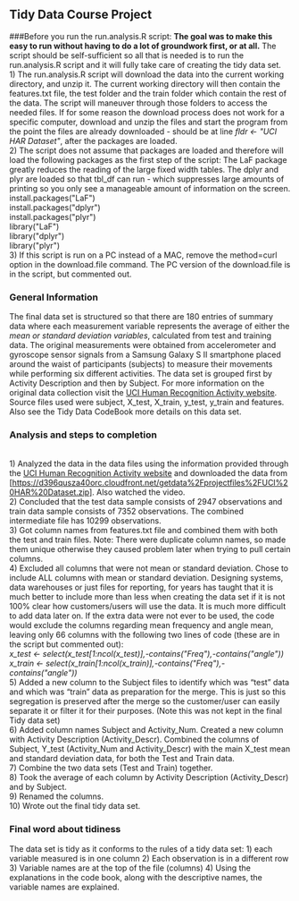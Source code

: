 ## Tidy Data Course Project 


###Before you run the run.analysis.R script:
<b>The goal was to make this easy to run without having to do a lot of groundwork first, or at all.</b> The script should be self-sufficient so all that is needed is to run the run.analysis.R script and it will fully take care of creating the tidy data set.
<br> 1)	The run.analysis.R script will download the data into the current working directory, and unzip it. The current working directory will then contain the features.txt file, the test folder and the train folder which contain the rest of the data. The script will maneuver through those folders to access the needed files. If for some reason the download process does not work for a specific computer, download and unzip the files and start the program from the point the files are already downloaded - should be at line <i>fldr <- "UCI HAR Dataset"</i>, after the packages are loaded.
<br> 2)	The script does not assume that packages are loaded and therefore will load the following packages as the first step of the script: The LaF package greatly reduces the reading of the large fixed width tables. The dplyr and plyr are loaded so that tbl_df can run - which suppresses large amounts of printing so you only see a manageable amount of information on the screen.
<br> install.packages("LaF")
<br> install.packages("dplyr")
<br> install.packages("plyr")
<br> library("LaF")
<br> library("dplyr")
<br> library("plyr") 
<br> 3) If this script is run on a PC instead of a MAC, remove the method=curl option in the download.file command. The PC version of the download.file is in the script, but commented out.

### General Information
The final data set is structured so that there are 180 entries of summary data where each measurement variable represents the average of either the <i> mean or standard deviation variables</i>, calculated from test and training data. The original measurements were obtained from accelerometer and gyroscope sensor signals from a Samsung Galaxy S II smartphone placed around the waist of participants (subjects) to measure their movements while performing six different activities. The data set is grouped first by Activity Description and then by Subject. For more information on the original data collection visit the [UCI Human Recognition Activity website](http://archive.ics.uci.edu/ml/datasets/Human+Activity+Recognition+Using+Smartphones). Source files used were subject, X_test, X_train, y_test, y_train and features. Also see the Tidy Data CodeBook more details on this data set. 

### Analysis and steps to completion
<br>1)	Analyzed the data in the data files using the information provided through the [UCI Human Recognition Activity website](http://archive.ics.uci.edu/ml/datasets/Human+Activity+Recognition+Using+Smartphones) and downloaded the data from [https://d396qusza40orc.cloudfront.net/getdata%2Fprojectfiles%2FUCI%20HAR%20Dataset.zip]. Also watched the video.
<br>2)	Concluded that the test data sample consists of 2947 observations and train data sample consists of  7352 observations. The combined intermediate file has 10299 observations.
<br>3)	Got column names from features.txt file and combined them with both the test and train files. Note: There were duplicate column names, so made them unique otherwise they caused problem later when trying to pull certain columns.
<br>4)	Excluded all columns that were not mean or standard deviation. Chose to include ALL columns with mean or standard deviation. Designing systems, data warehouses or just files for reporting, for years has taught that it is much better to include more than less when creating the data set if it is not 100% clear how customers/users will use the data. It is much more difficult to add data later on. If the extra data were not ever to be used, the code would exclude the columns regarding mean frequency and angle mean, leaving only 66 columns with the following two lines of code (these are in the script but commented out): 
<br><i> x_test <- select(x_test[1:ncol(x_test)],-contains("Freq"),-contains("angle"))
<br>x_train <- select(x_train[1:ncol(x_train)],-contains("Freq"),-contains("angle")) </i>
<br>5)	Added a new column to the Subject files to identify which was “test” data and which was “train” data as preparation for the merge. This is just so this segregation is preserved after the merge so the customer/user can easily separate it or filter it for their purposes. (Note this was not kept in the final Tidy data set)
<br>6)	Added column names Subject and Activity_Num. Created a new column with Activity Description (Activity_Descr). Combined the columns of Subject, Y_test (Activity_Num and Activity_Descr) with the main X_test mean and standard deviation data, for both the Test and Train data.
<br>7)	Combine the two data sets (Test and Train) together.
<br>8)	Took the average of each column by Activity Description (Activity_Descr) and by Subject.
<br>9)	Renamed the columns.
<br>10) Wrote out the final tidy data set.

### Final word about tidiness
The data set is tidy as it conforms to the rules of a tidy data set: 1) each variable measured is in one column 2) Each observation is in a different row 3) Variable names are at the top of the file (columns) 4) Using the explanations in the code book, along with the descriptive names, the variable names are explained.

